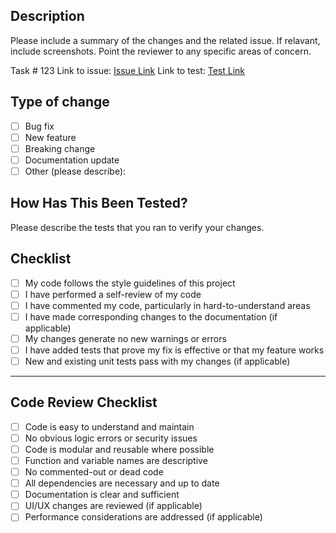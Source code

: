 ## Description

Please include a summary of the changes and the related issue.
If relavant, include screenshots. 
Point the reviewer to any specific areas of concern.

Task # 123
Link to issue: [Issue Link](https://app.asana.com)
Link to test: [Test Link](https://www.lonerockpoint.com)

## Type of change

- [ ] Bug fix
- [ ] New feature
- [ ] Breaking change
- [ ] Documentation update
- [ ] Other (please describe):

## How Has This Been Tested?

Please describe the tests that you ran to verify your changes.

## Checklist

- [ ] My code follows the style guidelines of this project
- [ ] I have performed a self-review of my code
- [ ] I have commented my code, particularly in hard-to-understand areas
- [ ] I have made corresponding changes to the documentation (if applicable)
- [ ] My changes generate no new warnings or errors
- [ ] I have added tests that prove my fix is effective or that my feature works
- [ ] New and existing unit tests pass with my changes (if applicable)

---

## Code Review Checklist

- [ ] Code is easy to understand and maintain
- [ ] No obvious logic errors or security issues
- [ ] Code is modular and reusable where possible
- [ ] Function and variable names are descriptive
- [ ] No commented-out or dead code
- [ ] All dependencies are necessary and up to date
- [ ] Documentation is clear and sufficient
- [ ] UI/UX changes are reviewed (if applicable)
- [ ] Performance considerations are addressed (if applicable)